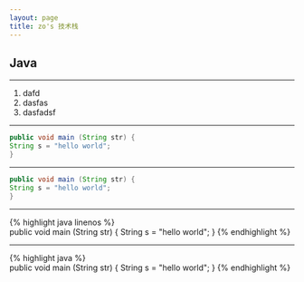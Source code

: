 ```yaml
---
layout: page
title: zo's 技术栈
---
```


## Java

---

1. dafd
2. dasfas
3. dasfadsf

---

```java
public void main (String str) {
String s = "hello world";
}
```

---

~~~java
public void main (String str) {
String s = "hello world";
}
~~~

---

{% highlight java linenos %}   
public void main (String str) {
  String s = "hello world";
}
{% endhighlight %}

---

{% highlight java %}   
public void main (String str) {
  String s = "hello world";
}
{% endhighlight %}
